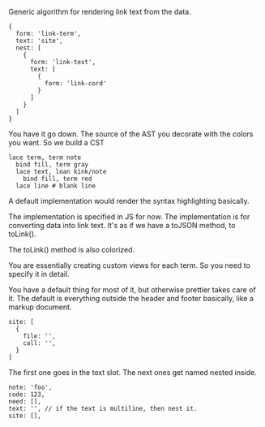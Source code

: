 Generic algorithm for rendering link text from the data.

    {
      form: 'link-term',
      text: 'site',
      nest: [
        {
          form: 'link-text',
          text: [
            {
              form: 'link-cord'
            }
          ]
        }
      ]
    }

You have it go down. The source of the AST you decorate with the colors
you want. So we build a CST

    lace term, term note
      bind fill, term gray
      lace text, loan kink/note
        bind fill, term red
      lace line # blank line

A default implementation would render the syntax highlighting basically.

The implementation is specified in JS for now. The implementation is for
converting data into link text. It's as if we have a toJSON method, to
toLink().

The toLink() method is also colorized.

You are essentially creating custom views for each term. So you need to
specify it in detail.

You have a default thing for most of it, but otherwise prettier takes
care of it. The default is everything outside the header and footer
basically, like a markup document.

    site: [
      {
        file: '',
        call: '',
      }
    ]

The first one goes in the text slot. The next ones get named nested
inside.

    note: 'foo',
    code: 123,
    need: [],
    text: '', // if the text is multiline, then nest it.
    site: [],
